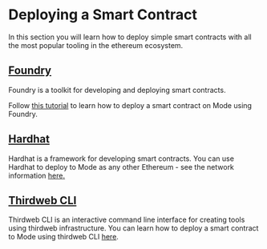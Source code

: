 # Deploying a Smart Contract

In this section you will learn how to deploy simple smart contracts with all the most popular tooling in the ethereum ecosystem.&#x20;

## [Foundry](https://getfoundry.sh/)

Foundry is a toolkit for developing and deploying smart contracts.&#x20;

Follow [this tutorial](using-foundry.md) to learn how to deploy a smart contract on Mode using Foundry.

## [Hardhat](https://hardhat.org/)

Hardhat is a framework for developing smart contracts. You can use Hardhat to deploy to Mode as any other Ethereum - see the network information [here](../../mode-testnet/network-details.md)[.](../../mode-testnet/network-details.md)

## [Thirdweb CLI](https://portal.thirdweb.com/cli)

Thirdweb CLI is an interactive command line interface for creating tools using thirdweb infrastructure. You can learn how to deploy a smart contract to Mode using thirdweb CLI [here](using-thirdweb.md).
